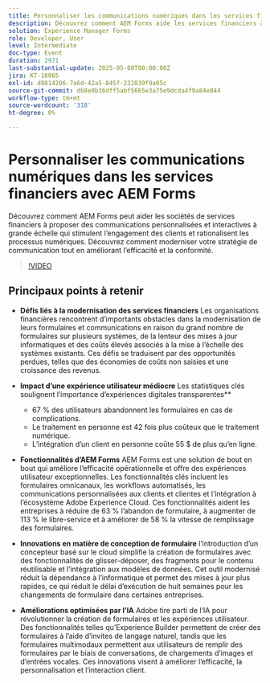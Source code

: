 ```yaml
---
title: Personnaliser les communications numériques dans les services financiers avec AEM Forms
description: Découvrez comment AEM Forms aide les services financiers à fournir des communications personnalisées et évolutives qui renforcent l’engagement, l’efficacité et la conformité.
solution: Experience Manager Forms
role: Developer, User
level: Intermediate
doc-type: Event
duration: 2971
last-substantial-update: 2025-05-08T00:00:00Z
jira: KT-18065
exl-id: d8814206-7a6d-42a5-845f-232839f9a05c
source-git-commit: db8e0b36dff5abf5665e3a75e9dcda4f9a84e044
workflow-type: tm+mt
source-wordcount: '318'
ht-degree: 0%

---
```


# Personnaliser les communications numériques dans les services financiers avec AEM Forms

Découvrez comment AEM Forms peut aider les sociétés de services financiers à proposer des communications personnalisées et interactives à grande échelle qui stimulent l’engagement des clients et rationalisent les processus numériques. Découvrez comment moderniser votre stratégie de communication tout en améliorant l’efficacité et la conformité.

>[!VIDEO](https://video.tv.adobe.com/v/3458104/?learn=on&enablevpops)

## Principaux points à retenir

* **Défis liés à la modernisation des services financiers** Les organisations financières rencontrent d’importants obstacles dans la modernisation de leurs formulaires et communications en raison du grand nombre de formulaires sur plusieurs systèmes, de la lenteur des mises à jour informatiques et des coûts élevés associés à la mise à l’échelle des systèmes existants. Ces défis se traduisent par des opportunités perdues, telles que des économies de coûts non saisies et une croissance des revenus.

* **Impact d’une expérience utilisateur médiocre** Les statistiques clés soulignent l’importance d’expériences digitales transparentes**

   * 67 % des utilisateurs abandonnent les formulaires en cas de complications.
   * Le traitement en personne est 42 fois plus coûteux que le traitement numérique.
   * L’intégration d’un client en personne coûte 55 $ de plus qu’en ligne.

* **Fonctionnalités d’AEM Forms** AEM Forms est une solution de bout en bout qui améliore l’efficacité opérationnelle et offre des expériences utilisateur exceptionnelles. Les fonctionnalités clés incluent les formulaires omnicanaux, les workflows automatisés, les communications personnalisées aux clients et clientes et l’intégration à l’écosystème Adobe Experience Cloud. Ces fonctionnalités aident les entreprises à réduire de 63 % l’abandon de formulaire, à augmenter de 113 % le libre-service et à améliorer de 58 % la vitesse de remplissage des formulaires.

* **Innovations en matière de conception de formulaire** l’introduction d’un concepteur basé sur le cloud simplifie la création de formulaires avec des fonctionnalités de glisser-déposer, des fragments pour le contenu réutilisable et l’intégration aux modèles de données. Cet outil modernisé réduit la dépendance à l’informatique et permet des mises à jour plus rapides, ce qui réduit le délai d’exécution de huit semaines pour les changements de formulaire dans certaines entreprises.

* **Améliorations optimisées par l’IA** Adobe tire parti de l’IA pour révolutionner la création de formulaires et les expériences utilisateur. Des fonctionnalités telles qu’Experience Builder permettent de créer des formulaires à l’aide d’invites de langage naturel, tandis que les formulaires multimodaux permettent aux utilisateurs de remplir des formulaires par le biais de conversations, de chargements d’images et d’entrées vocales. Ces innovations visent à améliorer l’efficacité, la personnalisation et l’interaction client.
